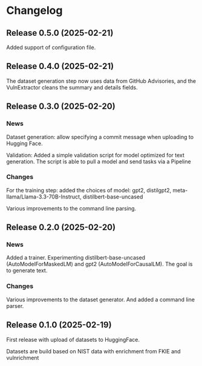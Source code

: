 # Changelog

## Release 0.5.0 (2025-02-21)

Added support of configuration file.


## Release 0.4.0 (2025-02-21)

The dataset generation step now uses data from GitHub Advisories,
and the VulnExtractor cleans the summary and details fields.


## Release 0.3.0 (2025-02-20)

### News

Dataset generation: allow specifying a commit message when uploading to Hugging Face.

Validation: Added a simple validation script for model optimized for text generation. The script is
able to pull a model and send tasks via a Pipeline

### Changes

For the training step: added the choices of model: gpt2, distilgpt2,
meta-llama/Llama-3.3-70B-Instruct, distilbert-base-uncased

Various improvements to the command line parsing.


## Release 0.2.0 (2025-02-20)

### News

Added a trainer.
Experimenting distilbert-base-uncased (AutoModelForMaskedLM) and gpt2 (AutoModelForCausalLM).
The goal is to generate text.

### Changes

Various improvements to the dataset generator. And added a command line parser.


## Release 0.1.0 (2025-02-19)

First release with upload of datasets to HuggingFace.

Datasets are build based on NIST data with enrichment from FKIE and vulnrichment